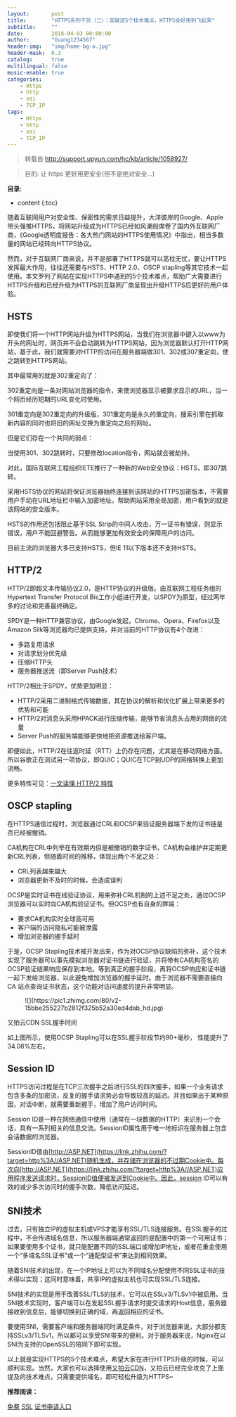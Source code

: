 ```yaml
---
layout:       post
title:        "HTTPS系列干货（二）：突破这5个技术难点，HTTPS会好用到飞起来"
subtitle:     ""
date:         2018-04-03 00:00:00
author:       "Guang1234567"
header-img:   "img/home-bg-o.jpg"
header-mask:  0.3
catalog:      true
multilingual: false
music-enable: true
categories:
    - Https
    - http
    - osi
    - TCP_IP
tags:
    - Https
    - http
    - osi
    - TCP_IP
---
```



> 转载自 http://support.upyun.com/hc/kb/article/1058927/

> 目的: 让 https 更好用更安全(但不是绝对安全...)

**目录:**

* content
{:toc}

随着互联网用户对安全性、保密性的需求日益提升，大洋彼岸的Google、Apple带头强推HTTPS，将网站升级成为HTTPS已经如风潮般席卷了国内外互联网厂商，《Google透明度报告：各大热门网站的HTTPS使用情况》中指出，相当多数量的网站已经转向HTTPS协议。

然而，对于互联网厂商来说，并不是部署了HTTPS就可以高枕无忧，要让HTTPS发挥最大作用，往往还需要与HSTS、HTTP 2.0、OSCP stapling等其它技术一起使用。本文罗列了网站在实现HTTPS中遇到的5个技术难点，帮助广大需要进行HTTPS升级和已经升级为HTTPS的互联网厂商呈现出升级HTTPS后更好的用户体验。

## HSTS

即使我们将一个HTTP网站升级为HTTPS网站，当我们在浏览器中键入以www为开头的网址时，网页并不会自动跳转为HTTPS网站，因为浏览器默认打开HTTP网站，基于此，我们就需要对HTTP的访问在服务器端做301、302或307重定向，使之跳转到HTTPS网站。

其中最常用的就是302重定向了：

302重定向是一条对网站浏览器的指令，来使浏览器显示被要求显示的URL，当一个网页经历短期的URL变化时使用。

301重定向是302重定向的升级版，301重定向是永久的重定向，搜索引擎在抓取新内容的同时也将旧的网址交换为重定向之后的网址。

但是它们存在一个共同的弱点：

当使用301、302跳转时，只要修改location指令，网站就会被劫持。

对此，国际互联网工程组织IETE推行了一种新的Web安全协议：HSTS，即307跳转。

采用HSTS协议的网站将保证浏览器始终连接到该网站的HTTPS加密版本，不需要用户手动在URL地址栏中输入加密地址。帮助网站采用全局加密，用户看到的就是该网站的安全版本。

HSTS的作用还包括阻止基于SSL Strip的中间人攻击，万一证书有错误，则显示错误，用户不能回避警告。从而能够更加有效安全的保障用户的访问。

目前主流的浏览器大多已支持HSTS，但IE 11以下版本还不支持HSTS。

## **HTTP/2**

HTTP/2即超文本传输协议2.0，是HTTP协议的升级版。由互联网工程任务组的Hypertext Transfer Protocol Bis工作小组进行开发，以SPDY为原型，经过两年多的讨论和完善最终确定。

SPDY是一种HTTP兼容协议，由Google发起，Chrome、Opera、Firefox以及Amazon Silk等浏览器均已提供支持，并对当前的HTTP协议有4个改进：

* 多路复用请求
* 对请求划分优先级
* 压缩HTTP头
* 服务器推送流（即Server Push技术）

HTTP/2相比于SPDY，优势更加明显：

* HTTP/2采用二进制格式传输数据，其在协议的解析和优化扩展上带来更多的优势和可能
* HTTP/2对消息头采用HPACK进行压缩传输，能够节省消息头占用的网络的流量
* Server Push的服务端能够更快地把资源推送给客户端。

即便如此，HTTP/2在往返时延（RTT）上仍存在问题，尤其是在移动网络方面。所以谷歌正在测试另一项协议，即QUIC；QUIC在TCP到UDP的网络转换上更加流畅。

更多特性可见：[一文读懂 HTTP/2 特性](https://link.zhihu.com/?target=http%3A//support.upyun.com/hc/kb/article/1048799/)

## OSCP stapling

在HTTPS通信过程时，浏览器通过CRL和OCSP来验证服务器端下发的证书链是否已经被撤销。

CA机构在CRL中列举在有效期内但是被撤销的数字证书，CA机构会维护并定期更新CRL列表，但随着时间的推移，体现出两个不足之处：

* CRL列表越来越大
* 浏览器更新不及时的时候，会造成误判

OCSP是实时证书在线验证协议，用来弥补CRL机制的上述不足之处，通过OCSP浏览器可以实时向CA机构验证证书。但OCSP也有自身的弊端：

* 要求CA机构实时全球高可用
* 客户端的访问隐私可能被泄露
* 增加浏览器的握手延时

于是，OCSP Stapling技术被开发出来，作为对OCSP协议缺陷的弥补，这个技术实现了服务器可以事先模拟浏览器对证书链进行验证，并将带有CA机构签名的OCSP验证结果响应保存到本地。等到真正的握手阶段，再将OCSP响应和证书链一起下发给浏览器，以此避免增加浏览器的握手延时。由于浏览器不需要直接向 CA 站点查询证书状态，这个功能对访问速度的提升非常明显。

<figure>![](https://pic1.zhimg.com/80/v2-15bbe255227b2812f325b52a30ed4dab_hd.jpg)</figure>

又拍云CDN SSL握手时间

如上图所示，使用OCSP Stapling可以在SSL握手阶段节约90+毫秒， 性能提升了34.08%左右。

## Session ID

HTTPS访问过程是在TCP三次握手之后进行SSL的四次握手，如果一个业务请求包含多条的加密流，反复的握手请求势必会导致较高的延迟。并且如果出于某种原因，对话中断，就需要重新握手，增加了用户访问时间。

Session ID是一种在网络通信中使用（通常在一块数据的HTTP）来识别一个会话，具有一系列相关的信息交流。SessionID属性用于唯一地标识在服务器上包含会话数据的浏览器。

SessionID值由[http://ASP.NET](https://link.zhihu.com/?target=http%3A//ASP.NET)随机生成，并存储在浏览器的不过期Cookie中。每次向[http://ASP.NET](https://link.zhihu.com/?target=http%3A//ASP.NET)应用程序发送请求时，SessionID值便被发送到Cookie中。因此，session ID可以有效的减少多次访问时的握手次数，降低访问延迟。

## SNI技术

过去，只有独立IP的虚拟主机或VPS才能享有SSL/TLS连接服务。在SSL握手的过程中，不会传递域名信息，所以服务器端通常返回的是配置中的第一个可用证书；如果要使用多个证书，就只能配置不同的SSL端口或增加IP地址，或者花重金使用一个“多域名SSL证书”或一个“通配型证书”来达到相同效果。

随着SNI技术的出现，在一个IP地址上可以为不同域名分配使用不同SSL证书的技术得以实现；这同时意味着，共享IP的虚拟主机也可实现SSL/TLS连接。

SNI技术的实现是用于改善SSL/TLS的技术，它可以在SSLv3/TLSv1中被启用。当SNI技术实现时，客户端可以在发起SSL握手请求时提交请求的Host信息，服务器接收到信息后，能够切换到正确的域，再返回相应的证书。

要使用SNI，需要客户端和服务器端同时满足条件，对于浏览器来说，大部分都支持SSLv3/TLSv1，所以都可以享受SNI带来的便利。对于服务器来说，Nginx在以SNI为支持的OpenSSL的陪同下即可实现。

以上就是实现HTTPS的5个技术难点，希望大家在进行HTTPS升级的时候，可以顺利实现。当然，大家也可以选择使用[又拍云CDN](https://link.zhihu.com/?target=https%3A//www.upyun.com/products/cdn)，又拍云已经完全攻克了上面提及的技术难点，只需要提供域名，即可轻松升级为HTTPS~

**推荐阅读：**

[免费](https://link.zhihu.com/?target=https%3A//www.upyun.com/https) [SSL](https://link.zhihu.com/?target=https%3A//www.upyun.com/https) [证书申请入口](https://link.zhihu.com/?target=https%3A//www.upyun.com/https)
